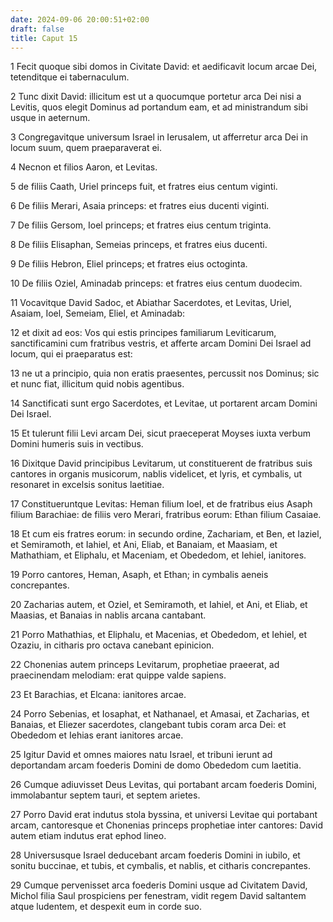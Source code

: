 ```yaml
---
date: 2024-09-06 20:00:51+02:00
draft: false
title: Caput 15
---
```





1 Fecit quoque sibi domos in Civitate David: et aedificavit locum arcae Dei, tetenditque ei tabernaculum.

2 Tunc dixit David: illicitum est ut a quocumque portetur arca Dei nisi a Levitis, quos elegit Dominus ad portandum eam, et ad ministrandum sibi usque in aeternum.

3 Congregavitque universum Israel in Ierusalem, ut afferretur arca Dei in locum suum, quem praeparaverat ei.

4 Necnon et filios Aaron, et Levitas.

5 de filiis Caath, Uriel princeps fuit, et fratres eius centum viginti.

6 De filiis Merari, Asaia princeps: et fratres eius ducenti viginti.

7 De filiis Gersom, Ioel princeps; et fratres eius centum triginta.

8 De filiis Elisaphan, Semeias princeps, et fratres eius ducenti.

9 De filiis Hebron, Eliel princeps; et fratres eius octoginta.

10 De filiis Oziel, Aminadab princeps: et fratres eius centum duodecim.

11 Vocavitque David Sadoc, et Abiathar Sacerdotes, et Levitas, Uriel, Asaiam, Ioel, Semeiam, Eliel, et Aminadab:

12 et dixit ad eos: Vos qui estis principes familiarum Leviticarum, sanctificamini cum fratribus vestris, et afferte arcam Domini Dei Israel ad locum, qui ei praeparatus est:

13 ne ut a principio, quia non eratis praesentes, percussit nos Dominus; sic et nunc fiat, illicitum quid nobis agentibus.

14 Sanctificati sunt ergo Sacerdotes, et Levitae, ut portarent arcam Domini Dei Israel.

15 Et tulerunt filii Levi arcam Dei, sicut praeceperat Moyses iuxta verbum Domini humeris suis in vectibus.

16 Dixitque David principibus Levitarum, ut constituerent de fratribus suis cantores in organis musicorum, nablis videlicet, et lyris, et cymbalis, ut resonaret in excelsis sonitus laetitiae.

17 Constitueruntque Levitas: Heman filium Ioel, et de fratribus eius Asaph filium Barachiae: de filiis vero Merari, fratribus eorum: Ethan filium Casaiae.

18 Et cum eis fratres eorum: in secundo ordine, Zachariam, et Ben, et Iaziel, et Semiramoth, et Iahiel, et Ani, Eliab, et Banaiam, et Maasiam, et Mathathiam, et Eliphalu, et Maceniam, et Obededom, et Iehiel, ianitores.

19 Porro cantores, Heman, Asaph, et Ethan; in cymbalis aeneis concrepantes.

20 Zacharias autem, et Oziel, et Semiramoth, et Iahiel, et Ani, et Eliab, et Maasias, et Banaias in nablis arcana cantabant.

21 Porro Mathathias, et Eliphalu, et Macenias, et Obededom, et Iehiel, et Ozaziu, in citharis pro octava canebant epinicion.

22 Chonenias autem princeps Levitarum, prophetiae praeerat, ad praecinendam melodiam: erat quippe valde sapiens.

23 Et Barachias, et Elcana: ianitores arcae.

24 Porro Sebenias, et Iosaphat, et Nathanael, et Amasai, et Zacharias, et Banaias, et Eliezer sacerdotes, clangebant tubis coram arca Dei: et Obededom et Iehias erant ianitores arcae.

25 Igitur David et omnes maiores natu Israel, et tribuni ierunt ad deportandam arcam foederis Domini de domo Obededom cum laetitia.

26 Cumque adiuvisset Deus Levitas, qui portabant arcam foederis Domini, immolabantur septem tauri, et septem arietes.

27 Porro David erat indutus stola byssina, et universi Levitae qui portabant arcam, cantoresque et Chonenias princeps prophetiae inter cantores: David autem etiam indutus erat ephod lineo.

28 Universusque Israel deducebant arcam foederis Domini in iubilo, et sonitu buccinae, et tubis, et cymbalis, et nablis, et citharis concrepantes.

29 Cumque pervenisset arca foederis Domini usque ad Civitatem David, Michol filia Saul prospiciens per fenestram, vidit regem David saltantem atque ludentem, et despexit eum in corde suo.

